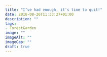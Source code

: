 ```yaml
---
title: "I’ve had enough, it’s time to quit!"
date: 2018-08-26T11:33:27+01:00
description: ""
tags: 
- ForestGarden
image: ""
imageAlt: ""
imageCap: ""
draft: true
---
```


